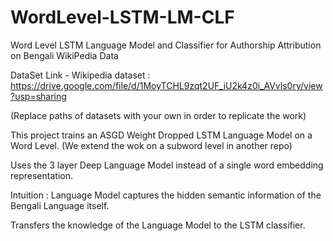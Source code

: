 # WordLevel-LSTM-LM-CLF
Word Level LSTM Language Model and Classifier for Authorship Attribution on Bengali WikiPedia Data

DataSet Link - Wikipedia dataset : https://drive.google.com/file/d/1MoyTCHL9zqt2UF_iU2k4z0i_AVvls0ry/view?usp=sharing

(Replace paths of datasets with your own in order to replicate the work)

This project trains an ASGD Weight Dropped LSTM Language Model on a Word Level. (We extend the wok on a subword level in another repo)

Uses the 3 layer Deep Language Model instead of a single word embedding representation.

Intuition : Language Model captures the hidden semantic information of the Bengali Language itself.

Transfers the knowledge of the Language Model to the LSTM classifier.
